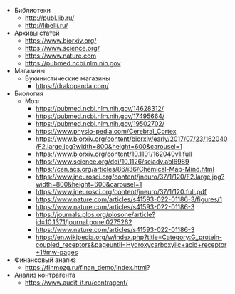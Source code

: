 - Библиотеки
	- http://publ.lib.ru/
	- http://libelli.ru/
- Архивы статей
	- https://www.biorxiv.org/
	- https://www.science.org/
	- https://www.nature.com
	- https://pubmed.ncbi.nlm.nih.gov
- Магазины
	- Букинистические магазины
		- https://drakopanda.com/
- Биология 
	- Мозг
		- https://pubmed.ncbi.nlm.nih.gov/14628312/
		- https://pubmed.ncbi.nlm.nih.gov/17495664/
		- https://pubmed.ncbi.nlm.nih.gov/19502702/
		- https://www.physio-pedia.com/Cerebral_Cortex
		- https://www.biorxiv.org/content/biorxiv/early/2017/07/23/162040/F2.large.jpg?width=800&height=600&carousel=1
		- https://www.biorxiv.org/content/10.1101/162040v1.full
		- https://www.science.org/doi/10.1126/sciadv.abl6989
		- https://cen.acs.org/articles/86/i36/Chemical-Map-Mind.html
		- https://www.jneurosci.org/content/jneuro/37/1/120/F2.large.jpg?width=800&height=600&carousel=1
		- https://www.jneurosci.org/content/jneuro/37/1/120.full.pdf
		- https://www.nature.com/articles/s41593-022-01186-3/figures/1
		- https://www.nature.com/articles/s41593-022-01186-3
		- https://journals.plos.org/plosone/article?id=10.1371/journal.pone.0275262
		- https://www.nature.com/articles/s41593-022-01186-3
		- https://en.wikipedia.org/w/index.php?title=Category:G_protein-coupled_receptors&pageuntil=Hydroxycarboxylic+acid+receptor+1#mw-pages
-  Финансовый анализ
	- https://finmozg.ru/finan_demo/index.html?
- Анализ контрагента
	- https://www.audit-it.ru/contragent/